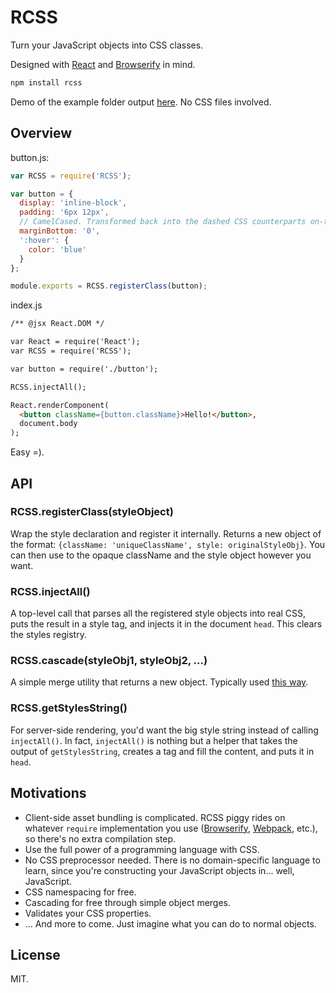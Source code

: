 # RCSS

Turn your JavaScript objects into CSS classes.

Designed with [React](http://facebook.github.io/react/) and [Browserify](http://browserify.org) in mind.

```bash
npm install rcss
```

Demo of the example folder output [here](https://rawgit.com/chenglou/RCSS/master/examples/index.html). No CSS files involved.

## Overview

button.js:
```js
var RCSS = require('RCSS');

var button = {
  display: 'inline-block',
  padding: '6px 12px',
  // CamelCased. Transformed back into the dashed CSS counterparts on-the-fly.
  marginBottom: '0',
  ':hover': {
    color: 'blue'
  }
};

module.exports = RCSS.registerClass(button);
```

index.js
```html
/** @jsx React.DOM */

var React = require('React');
var RCSS = require('RCSS');

var button = require('./button');

RCSS.injectAll();

React.renderComponent(
  <button className={button.className}>Hello!</button>,
  document.body
);
```

Easy =).

## API

### RCSS.registerClass(styleObject)
Wrap the style declaration and register it internally. Returns a new object of the format: `{className: 'uniqueClassName', style: originalStyleObj}`. You can then use to the opaque className and the style object however you want.

### RCSS.injectAll()
A top-level call that parses all the registered style objects into real CSS, puts the result in a style tag, and injects it in the document `head`. This clears the styles registry.

### RCSS.cascade(styleObj1, styleObj2, ...)
A simple merge utility that returns a new object. Typically used [this way](https://github.com/chenglou/RCSS/blob/master/examples/primaryButton.js#L6).

### RCSS.getStylesString()
For server-side rendering, you'd want the big style string instead of calling `injectAll()`. In fact, `injectAll()` is nothing but a helper that takes the output of `getStylesString`, creates a tag and fill the content, and puts it in `head`.

## Motivations

- Client-side asset bundling is complicated. RCSS piggy rides on whatever `require` implementation you use ([Browserify](http://browserify.org), [Webpack](http://webpack.github.io), etc.), so there's no extra compilation step.
- Use the full power of a programming language with CSS.
- No CSS preprocessor needed. There is no domain-specific language to learn, since you're constructing your JavaScript objects in... well, JavaScript.
- CSS namespacing for free.
- Cascading for free through simple object merges.
- Validates your CSS properties.
- ... And more to come. Just imagine what you can do to normal objects.

## License
MIT.
